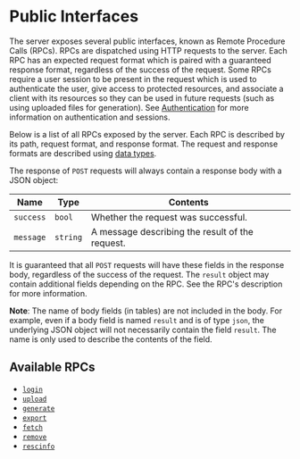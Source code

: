 # Public Interfaces

The server exposes several public interfaces, known as Remote Procedure Calls (RPCs). RPCs are dispatched using HTTP requests to the server. Each RPC has an expected request format which is paired with a guaranteed response format, regardless of the success of the request. Some RPCs require a user session to be present in the request which is used to authenticate the user, give access to protected resources, and associate a client with its resources so they can be used in future requests (such as using uploaded files for generation). See [Authentication](AUTH.md) for more information on authentication and sessions.

Below is a list of all RPCs exposed by the server. Each RPC is described by its path, request format, and response format. The request and response formats are described using [data types](TYPES.md).

The response of `POST` requests will always contain a response body with a JSON object:

| Name | Type | Contents |
| ---- | ---- | -------- |
| `success` | `bool` | Whether the request was successful. |
| `message` | `string` | A message describing the result of the request. |

It is guaranteed that all `POST` requests will have these fields in the response body, regardless of the success of the request. The `result` object may contain additional fields depending on the RPC. See the RPC's description for more information.

**Note**: The name of body fields (in tables) are not included in the body. For example, even if a body field is named `result` and is of type `json`, the underlying JSON object will not necessarily contain the field `result`. The name is only used to describe the contents of the field.

## Available RPCs

- [`login`](LOGIN.md)
- [`upload`](UPLOAD.md)
- [`generate`](GENERATE.md)
- [`export`](EXPORT.md)
- [`fetch`](FETCH.md)
- [`remove`](REMOVE.md)
- [`rescinfo`](RESCINFO.md)

